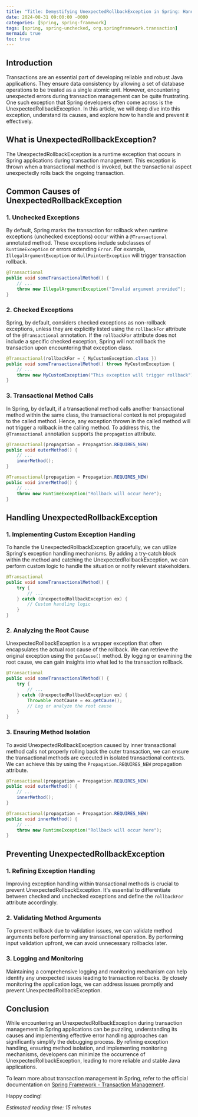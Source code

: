 ```yaml
---
title: "Title: Demystifying UnexpectedRollbackException in Spring: Handling Transaction Rollback in Java Applications"
date: 2024-08-31 09:00:00 -0000
categories: [Spring, spring-framework]
tags: [spring, spring-unchecked, org.springframework.transaction]
mermaid: true
toc: true
---
```



## Introduction
Transactions are an essential part of developing reliable and robust Java applications. They ensure data consistency by allowing a set of database operations to be treated as a single atomic unit. However, encountering unexpected errors during transaction management can be quite frustrating. One such exception that Spring developers often come across is the UnexpectedRollbackException. In this article, we will deep dive into this exception, understand its causes, and explore how to handle and prevent it effectively.

## What is UnexpectedRollbackException?
The UnexpectedRollbackException is a runtime exception that occurs in Spring applications during transaction management. This exception is thrown when a transactional method is invoked, but the transactional aspect unexpectedly rolls back the ongoing transaction.

## Common Causes of UnexpectedRollbackException
### 1. Unchecked Exceptions
By default, Spring marks the transaction for rollback when runtime exceptions (unchecked exceptions) occur within a `@Transactional` annotated method. These exceptions include subclasses of `RuntimeException` or errors extending `Error`. For example, `IllegalArgumentException` or `NullPointerException` will trigger transaction rollback.

```java
@Transactional
public void someTransactionalMethod() {
    // ...
    throw new IllegalArgumentException("Invalid argument provided");
}
```

### 2. Checked Exceptions
Spring, by default, considers checked exceptions as non-rollback exceptions, unless they are explicitly listed using the `rollbackFor` attribute of the `@Transactional` annotation. If the `rollbackFor` attribute does not include a specific checked exception, Spring will not roll back the transaction upon encountering that exception class.

```java
@Transactional(rollbackFor = { MyCustomException.class })
public void someTransactionalMethod() throws MyCustomException {
    // ...
    throw new MyCustomException("This exception will trigger rollback");
}
```

### 3. Transactional Method Calls
In Spring, by default, if a transactional method calls another transactional method within the same class, the transactional context is not propagated to the called method. Hence, any exception thrown in the called method will not trigger a rollback in the calling method. To address this, the `@Transactional` annotation supports the `propagation` attribute.

```java
@Transactional(propagation = Propagation.REQUIRES_NEW)
public void outerMethod() {
    // ...
    innerMethod();
}

@Transactional(propagation = Propagation.REQUIRES_NEW)
public void innerMethod() {
    // ...
    throw new RuntimeException("Rollback will occur here");
}
```

## Handling UnexpectedRollbackException
### 1. Implementing Custom Exception Handling
To handle the UnexpectedRollbackException gracefully, we can utilize Spring's exception handling mechanisms. By adding a try-catch block within the method and catching the UnexpectedRollbackException, we can perform custom logic to handle the situation or notify relevant stakeholders.

```java
@Transactional
public void someTransactionalMethod() {
    try {
        // ...
    } catch (UnexpectedRollbackException ex) {
        // Custom handling logic
    }
}
```

### 2. Analyzing the Root Cause
UnexpectedRollbackException is a wrapper exception that often encapsulates the actual root cause of the rollback. We can retrieve the original exception using the `getCause()` method. By logging or examining the root cause, we can gain insights into what led to the transaction rollback.

```java
@Transactional
public void someTransactionalMethod() {
    try {
        // ...
    } catch (UnexpectedRollbackException ex) {
        Throwable rootCause = ex.getCause();
        // Log or analyze the root cause
    }
}
```

### 3. Ensuring Method Isolation
To avoid UnexpectedRollbackException caused by inner transactional method calls not properly rolling back the outer transaction, we can ensure the transactional methods are executed in isolated transactional contexts. We can achieve this by using the `Propagation.REQUIRES_NEW` propagation attribute.

```java
@Transactional(propagation = Propagation.REQUIRES_NEW)
public void outerMethod() {
    // ...
    innerMethod();
}

@Transactional(propagation = Propagation.REQUIRES_NEW)
public void innerMethod() {
    // ...
    throw new RuntimeException("Rollback will occur here");
}
```

## Preventing UnexpectedRollbackException
### 1. Refining Exception Handling
Improving exception handling within transactional methods is crucial to prevent UnexpectedRollbackException. It's essential to differentiate between checked and unchecked exceptions and define the `rollbackFor` attribute accordingly.

### 2. Validating Method Arguments
To prevent rollback due to validation issues, we can validate method arguments before performing any transactional operation. By performing input validation upfront, we can avoid unnecessary rollbacks later.

### 3. Logging and Monitoring
Maintaining a comprehensive logging and monitoring mechanism can help identify any unexpected issues leading to transaction rollbacks. By closely monitoring the application logs, we can address issues promptly and prevent UnexpectedRollbackException.

## Conclusion
While encountering an UnexpectedRollbackException during transaction management in Spring applications can be puzzling, understanding its causes and implementing effective error handling approaches can significantly simplify the debugging process. By refining exception handling, ensuring method isolation, and implementing monitoring mechanisms, developers can minimize the occurrence of UnexpectedRollbackException, leading to more reliable and stable Java applications.

To learn more about transaction management in Spring, refer to the official documentation on [Spring Framework - Transaction Management](https://docs.spring.io/spring-framework/docs/current/reference/html/data-access.html#transaction).

Happy coding!

*Estimated reading time: 15 minutes*